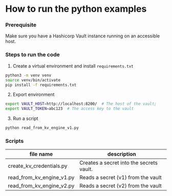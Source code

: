 # How to run the python examples

### Prerequisite
Make sure you have a Hashicorp Vault instance running on an accessible host.

### Steps to run the code

1. Create a virtual environment and install `requirements.txt`

```bash
python3 -m venv venv
source venv/bin/activate
pip install -f requirements.txt
```

2. Export environment
```bash
export VAULT_HOST=http://localhost:8200/  # The host of the vault;
export VAULT_TOKEN=abc123  # The access key to the vault
```

3. Run a script 
```bash
python read_from_kv_engine_v1.py
```

### Scripts
| file name                 | description                                          |
|---------------------------|------------------------------------------|
| create_kv_credentials.py  | Creates a secret into the secrets vault. |
| read_from_kv_engine_v1.py | Reads a secret (v1) from the vault       |
| read_from_kv_engine_v2.py | Reads a secret (v2) from the vault       |

